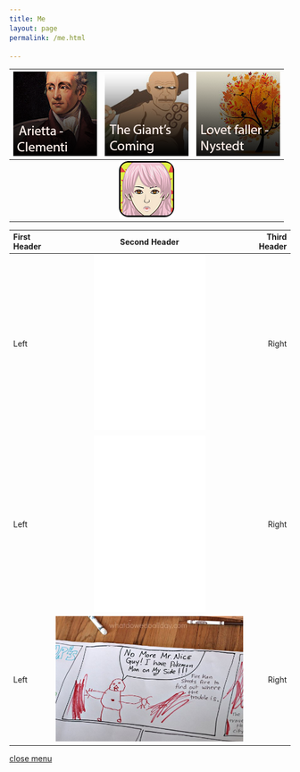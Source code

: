 ```yaml
---
title: Me
layout: page
permalink: /me.html

---
```


[![Arietta group](https://raw.githubusercontent.com/Stuartbriner/portland/gh-pages/images/Ariettaimage.png)](G1_A1_pathway2.html) | [![Giant's coming group](https://raw.githubusercontent.com/Stuartbriner/portland/gh-pages/images/Thegiantscominggroup.png)](G1_C1.html) | [![Lovet faller group](https://raw.githubusercontent.com/Stuartbriner/portland/gh-pages/images/Lovetfallerimage.png)](G1_B2_pathway2.html)
:-----------: | :-----------: | :-----------:  
 ![pixel](https://raw.githubusercontent.com/Stuartbriner/portland/gh-pages/images/apixel.png)|[![Menulogo](https://raw.githubusercontent.com/Stuartbriner/portland/gh-pages/images/avatar.png)](me.html)| ![pixel](https://raw.githubusercontent.com/Stuartbriner/portland/gh-pages/images/apixel.png)
  
 First Header | Second Header | Third Header
:----------- | :-----------: | -----------:
Left         | <iframe width="200" height="315" src="//www.youtube.com/embed/n14n2ukstSQ?controls=0&amp;showinfo=0" frameborder="0" allowfullscreen></iframe>       | Right
Left         |<iframe width="200" height="315" src="//www.youtube.com/embed/eB4PenlkCxQ?controls=0&amp;showinfo=0" frameborder="0" allowfullscreen></iframe>      | Right
Left         |![pixel](https://raw.githubusercontent.com/Stuartbriner/portland/gh-pages/images/comic.jpg)     | Right

 







[close menu](G1_A1_pathway2.html)


